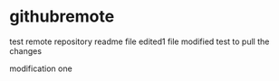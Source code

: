 # githubremote
test remote repository
readme file edited1
file modified
test to pull the changes

modification one